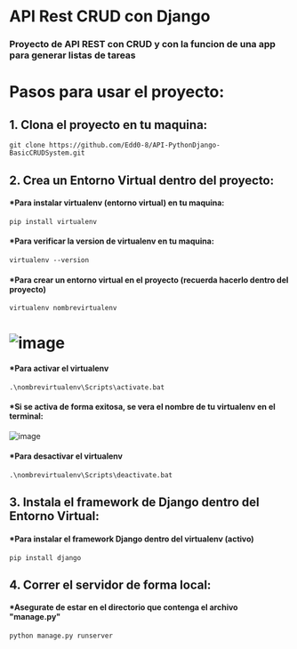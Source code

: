 # API Rest CRUD con Django 
### Proyecto de API REST con CRUD y con la funcion de una app para generar listas de tareas
# Pasos para usar el proyecto: 
## 1. Clona el proyecto en tu maquina:
`git clone https://github.com/Edd0-8/API-PythonDjango-BasicCRUDSystem.git`
## 2. Crea un Entorno Virtual dentro del proyecto:
#### *Para instalar virtualenv (entorno virtual) en tu maquina: 
`pip install virtualenv`
#### *Para verificar la version de virtualenv en tu maquina: 
`virtualenv --version`
#### *Para crear un entorno virtual en el proyecto (recuerda hacerlo dentro del proyecto)
`virtualenv nombrevirtualenv`
# ![image](https://github.com/Edd0-8/API-PythonDjango-BasicCRUDSystem/assets/122135736/c4038244-c1a5-4a5c-8d49-dcd278555982)
#### *Para activar el virtualenv
`.\nombrevirtualenv\Scripts\activate.bat`
#### *Si se activa de forma exitosa, se vera el nombre de tu virtualenv en el terminal:
![image](https://github.com/Edd0-8/API-PythonDjango-BasicCRUDSystem/assets/122135736/38cfb4c7-4ec2-493b-a3ce-81d484b3527e)
#### *Para desactivar el virtualenv 
`.\nombrevirtualenv\Scripts\deactivate.bat`
## 3. Instala el framework de Django dentro del Entorno Virtual: 
#### *Para instalar el framework Django dentro del virtualenv (activo)
`pip install django`
## 4. Correr el servidor de forma local: 
#### *Asegurate de estar en el directorio que contenga el archivo "manage.py"
`python manage.py runserver`







